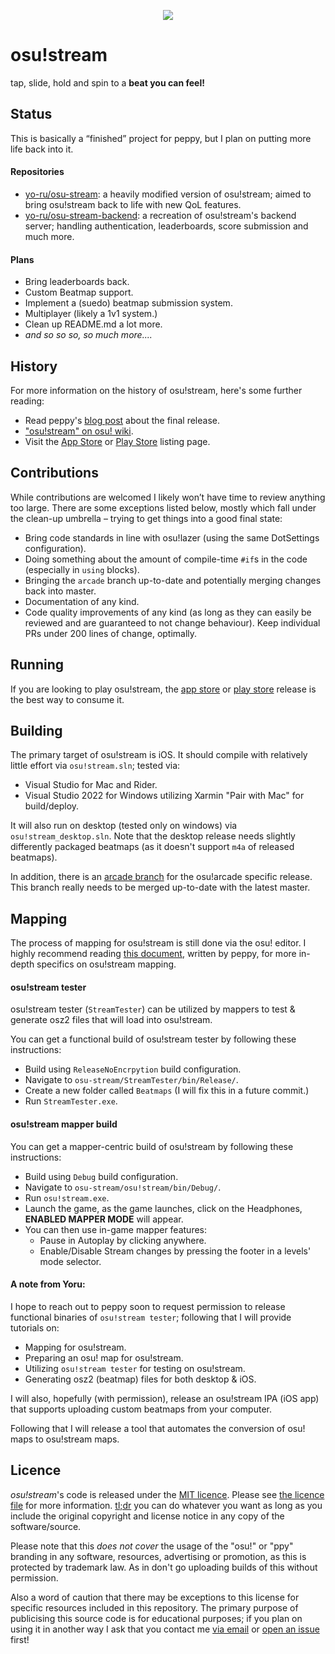 <p align="center">
  <img src="Artwork/osu logo white.jpg">
</p>

# osu!stream

tap, slide, hold and spin to a **beat you can feel!**

## Status

This is basically a “finished” project for peppy, but I plan on putting more life back into it.

#### Repositories
- [yo-ru/osu-stream](https://github.com/yo-ru/osu-stream): a heavily modified version of osu!stream; aimed to bring osu!stream back to life with new QoL features.
- [yo-ru/osu-stream-backend](https://github.com/yo-ru/osu-stream-backend): a recreation of osu!stream's backend server; handling authentication, leaderboards, score submission and much more.

#### Plans
- Bring leaderboards back.
- Custom Beatmap support.
- Implement a (suedo) beatmap submission system.
- Multiplayer (likely a 1v1 system.)
- Clean up README.md a lot more.
- *and so so so, so much more....*


## History
For more information on the history of osu!stream, here's some further reading:
- Read peppy's [blog post](https://blog.ppy.sh/osu-stream-2020-release/) about the final release.
- ["osu!stream" on osu! wiki](https://osu.ppy.sh/help/wiki/osu!stream).
- Visit the [App Store](https://apps.apple.com/us/app/osu-stream/id436952197) or [Play Store](https://play.google.com/store/apps/details?id=sh.ppy.osustream) listing page.

## Contributions
While contributions are welcomed I likely won’t have time to review anything too large. There are some exceptions listed below, mostly which fall under the clean-up umbrella – trying to get things into a good final state:

- Bring code standards in line with osu!lazer (using the same DotSettings configuration).
- Doing something about the amount of compile-time `#if`s in the code (especially in `using` blocks).
- Bringing the `arcade` branch up-to-date and potentially merging changes back into master.
- Documentation of any kind.
- Code quality improvements of any kind (as long as they can easily be reviewed and are guaranteed to not change behaviour). Keep individual PRs under 200 lines of change, optimally.

## Running

If you are looking to play osu!stream, the [app store](https://apps.apple.com/us/app/osu-stream/id436952197) or [play store](https://play.google.com/store/apps/details?id=sh.ppy.osustream) release is the best way to consume it.

## Building

The primary target of osu!stream is iOS. It should compile with relatively little effort via `osu!stream.sln`; tested via:
- Visual Studio for Mac and Rider.
- Visual Studio 2022 for Windows utilizing Xarmin "Pair with Mac" for build/deploy.

It will also run on desktop (tested only on windows) via `osu!stream_desktop.sln`. Note that the desktop release needs slightly differently packaged beatmaps (as it doesn't support `m4a` of released beatmaps).

In addition, there is an [arcade branch](https://github.com/ppy/osu-stream/tree/arcade) for the osu!arcade specific release. This branch really needs to be merged up-to-date with the latest master.

## Mapping

The process of mapping for osu!stream is still done via the osu! editor. I highly recommend reading [this document](https://docs.google.com/document/d/1FYmHhRX-onR-osgTS6uHSOZuu_0JEbfRZePVySvvr9g), written by peppy, for more in-depth specifics on osu!stream mapping.

#### osu!stream tester
osu!stream tester (`StreamTester`) can be utilized by mappers to test & generate osz2 files that will load into osu!stream. 

You can get a functional build of osu!stream tester by following these instructions:
- Build using `ReleaseNoEncrpytion` build configuration.
- Navigate to `osu-stream/StreamTester/bin/Release/`.
- Create a new folder called `Beatmaps` (I will fix this in a future commit.)
- Run `StreamTester.exe`.

#### osu!stream mapper build
You can get a mapper-centric build of osu!stream by following these instructions:
- Build using `Debug` build configuration.
- Navigate to `osu-stream/osu!stream/bin/Debug/`.
- Run `osu!stream.exe`.
- Launch the game, as the game launches, click on the Headphones, **ENABLED MAPPER MODE** will appear.
- You can then use in-game mapper features:
    - Pause in Autoplay by clicking anywhere.
    - Enable/Disable Stream changes by pressing the footer in a levels' mode selector.

#### A note from Yoru:
I hope to reach out to peppy soon to request permission to release functional binaries of `osu!stream tester`; following that I will provide tutorials on:
- Mapping for osu!stream.
- Preparing an osu! map for osu!stream.
- Utilizing `osu!stream tester` for testing on osu!stream.
- Generating osz2 (beatmap) files for both desktop & iOS.

I will also, hopefully (with permission), release an osu!stream IPA (iOS app) that supports uploading custom beatmaps from your computer.

Following that I will release a tool that automates the conversion of osu! maps to osu!stream maps.

## Licence

*osu!stream*'s code is released under the [MIT licence](https://opensource.org/licenses/MIT). Please see [the licence file](LICENCE) for more information. [tl;dr](https://tldrlegal.com/license/mit-license) you can do whatever you want as long as you include the original copyright and license notice in any copy of the software/source.

Please note that this *does not cover* the usage of the "osu!" or "ppy" branding in any software, resources, advertising or promotion, as this is protected by trademark law. As in don't go uploading builds of this without permission.

Also a word of caution that there may be exceptions to this license for specific resources included in this repository. The primary purpose of publicising this source code is for educational purposes; if you plan on using it in another way I ask that you contact me [via email](mailto:pe@ppy.sh) or [open an issue](https://github.com/ppy/osu-stream/issues) first!
